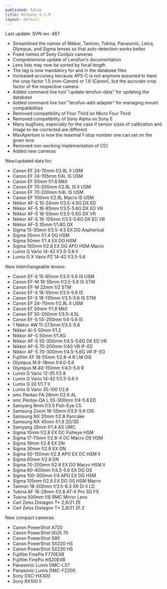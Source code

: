 ```yaml
---
published: false
title: Release 0.2.9
layout: default
---
```


Last update: SVN rev. 487

* Streamlined the names of Nikkor, Tamron, Tokina, Panasonic, Leica, Olympus,
  and Sigma lenses so that auto-detection works better
* Fixed names of Sony Coolpix cameras
* Comprehensive update of Lensfun's documentation
* Lens lists may now be sorted by focal length
* The <cropfactor> tag is now mandatory for <camera> and <lens> in the database files
* Increased accuracy because APS-C is not anymore assumed to have the crop
  factor 1.5 (non-Canon) or 1.6 (Canon), but the accurate crop factor of the
  respective camera
* Added command line tool "update-lensfun-data" for updating the database
* Added command line tool "lensfun-add-adapter" for managing mount compatibilities
* Removed compatibility of Four Third on Micro Four Third
* Removed compatibility of Sony Alpha on Sony E
* Many bugfixes, especially for the case if sensor sizes of calibration and
  image to-be-corrected are different
* MaxAperture is now the maximal f-stop number one can set on the given lens
* Removed non-working implementation of CCI
* Added new cameras

New/updated data for:

* Canon EF 24-70mm f/2.8L II USM
* Canon EF 24-105mm f/4L IS USM
* Canon EF 50mm f/1.8 MkII
* Canon EF 70-200mm f/2.8L IS II USM
* Canon EF 70-200mm f/4L IS USM
* Canon EF 100mm f/2.8L Macro IS USM
* Nikkor AF-S 10-24mm f/3.5-4.5G DX ED
* Nikkor AF-S 16-85mm f/3.5-5.6G DX ED VR
* Nikkor AF-S 18-55mm f/3.5-5.6G DX VR
* Nikkor AF-S 18-105mm f/3.5-5.6G DX ED VR
* Nikkor AF-S 35mm f/1.8G DX
* Sigma 15-30mm f/3.5-4.5 EX DG Aspherical
* Sigma 35mm f/1.4 DG HSM
* Sigma 50mm f/1.4 EX DG HSM
* Sigma 150mm f/2.8 EX DG APO HSM Macro
* Lumix G Vario 14-42 f/3.5-5.6 II
* Lumix G X Vario PZ 14-42 f/3.5-5.6

New interchangeable lenses:

* Canon EF-S 15-85mm f/3.5-5.6 IS USM
* Canon EF-M 18-55mm f/3.5-5.6 IS STM
* Canon EF-M 22mm f/2 STM
* Canon EF-S 18-55mm f/3.5-5.6 IS
* Canon EF-S 18-135mm f/3.5-5.6 IS STM
* Canon EF 24-70mm f/2.8L II USM
* Canon EF 50mm f/1.8 MkII
* Canon EF 50-200mm f/3.5-4.5L
* Canon EF-S 55-250mm f/4-5.6 IS
* 1 Nikkor AW 11-27.5mm f/3.5-5.6
* Nikkor AI-S 50mm f/1.2
* Nikkor AF-S 50mm f/1.8G
* Nikkor AF-S 55-300mm f/4.5-5.6G DX ED VR
* Nikkor AF-S 70-200mm f/4G VR IF-ED
* Nikkor AF-S 70-300mm f/4.5-5.6G VR IF-ED
* Fujifilm XF 18-55mm f/2.8-4 R LM OIS
* Olympus M.9-18mm f/4.0-5.6
* Olympus M.40-150mm f/4.0-5.6 R
* Lumix G Vario 12-35 f/2.8
* Lumix G Vario 14-42 f/3.5-5.6 II
* Lumix G 20 f/1.7 II
* Lumix G Vario 35-100 f/2.8
* smc Pentax-FA 28mm f/2.8 AL
* smc Pentax-DA L 55-300mm f/4-5.8 ED
* Samyang 8mm f/3.5 Fish-Eye CS
* Samsung Zoom 18-55mm f/3.5-5.6 OIS
* Samsung NX 20mm f/2.8 Pancake
* Samsung NX 45mm f/1.8 2D/3D
* Samyang 35mm f/1.4 AS UMC
* Sigma 10mm f/2.8 EX DC Fisheye HSM
* Sigma 17-70mm f/2.8-4 DC Macro OS HSM
* Sigma 19mm f/2.8 EX DN
* Sigma 30mm f/2.8 EX DN
* Sigma 50-150mm f/2.8 APO EX DC HSM II
* Sigma 60mm f/2.8 DN
* Sigma 70-200mm f/2.8 EX DG Macro HSM II
* Sigma 80-400mm f/4.5-5.6 EX DG OS
* Sigma 100-300mm f/4 APO EX DG HSM
* Sigma 105mm f/2.8 EX DG OS HSM Macro
* Tamron 18-200mm f/3.5-6.3 XR Di II LD
* Tokina AF 16-28mm f/2.8 AT-X Pro SD FX
* Tokina 500mm f/8 RMC Mirror Lens
* Carl Zeiss Distagon T* 2,8/21 ZE
* Carl Zeiss Distagon T* 2,8/21 ZF.2

New compact cameras:

* Canon PowerShot A720
* Canon PowerShot IXUS 70
* Canon PowerShot S90
* Canon PowerShot SX220 HS
* Canon PowerShot SX230 HS
* Fujifilm FinePix F770EXR
* Fujifilm FinePix HS20EXR
* Panasonic Lumix DMC-LX7
* Panasonic Lumix DMC-FZ200
* Sony DSC-HX300
* Sony RX100 II